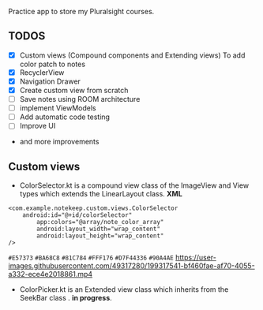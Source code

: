 Practice app to store my Pluralsight courses.

## TODOS
- [x] Custom views (Compound components and Extending views) To
	add color patch to notes
- [x] RecyclerView
- [x] Navigation Drawer
- [x] Create custom view from scratch
- [ ] Save notes using ROOM architecture
- [ ] implement ViewModels
- [ ] Add automatic code testing
- [ ] Improve UI
- and more improvements

## Custom views
- ColorSelector.kt is a compound view class of the ImageView and View
	types which extends the LinearLayout class.
**XML**
```
<com.example.notekeep.custom.views.ColorSelector
	android:id="@+id/colorSelector"
        app:colors="@array/note_color_array"
        android:layout_width="wrap_content"
        android:layout_height="wrap_content"
/>
```
`#E57373` `#BA68C8` `#81C784` `#FFF176` `#D7F44336` `#90A4AE`
	https://user-images.githubusercontent.com/49317280/199317541-bf460fae-af70-4055-a332-ece4e2018861.mp4


- ColorPicker.kt is an Extended view class which inherits from the SeekBar class
	. **in progress**.

